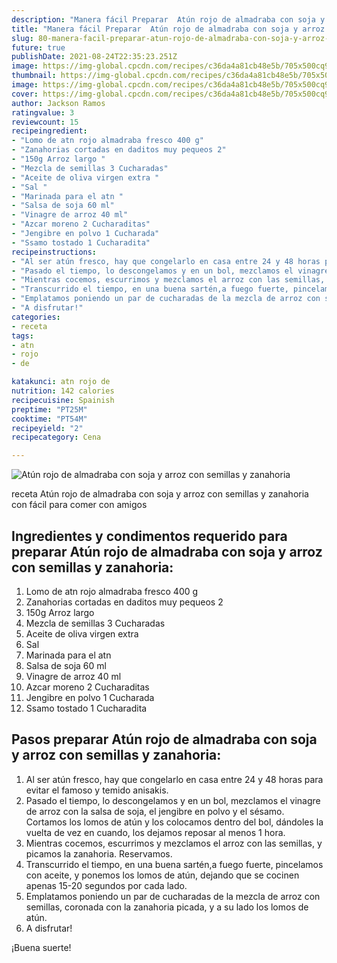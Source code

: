 ```yaml
---
description: "Manera fácil Preparar  Atún rojo de almadraba con soja y arroz con semillas y zanahoria"
title: "Manera fácil Preparar  Atún rojo de almadraba con soja y arroz con semillas y zanahoria"
slug: 80-manera-facil-preparar-atun-rojo-de-almadraba-con-soja-y-arroz-con-semillas-y-zanahoria
future: true
publishDate: 2021-08-24T22:35:23.251Z
image: https://img-global.cpcdn.com/recipes/c36da4a81cb48e5b/705x500cq90/atun-rojo-de-almadraba-con-soja-y-arroz-con-semillas-y-zanahoria-foto-principal.jpg
thumbnail: https://img-global.cpcdn.com/recipes/c36da4a81cb48e5b/705x500cq90/atun-rojo-de-almadraba-con-soja-y-arroz-con-semillas-y-zanahoria-foto-principal.jpg
image: https://img-global.cpcdn.com/recipes/c36da4a81cb48e5b/705x500cq90/atun-rojo-de-almadraba-con-soja-y-arroz-con-semillas-y-zanahoria-foto-principal.jpg
cover: https://img-global.cpcdn.com/recipes/c36da4a81cb48e5b/705x500cq90/atun-rojo-de-almadraba-con-soja-y-arroz-con-semillas-y-zanahoria-foto-principal.jpg
author: Jackson Ramos
ratingvalue: 3
reviewcount: 15
recipeingredient:
- "Lomo de atn rojo almadraba fresco 400 g"
- "Zanahorias cortadas en daditos muy pequeos 2"
- "150g Arroz largo "
- "Mezcla de semillas 3 Cucharadas"
- "Aceite de oliva virgen extra "
- "Sal "
- "Marinada para el atn "
- "Salsa de soja 60 ml"
- "Vinagre de arroz 40 ml"
- "Azcar moreno 2 Cucharaditas"
- "Jengibre en polvo 1 Cucharada"
- "Ssamo tostado 1 Cucharadita"
recipeinstructions:
- "Al ser atún fresco, hay que congelarlo en casa entre 24 y 48 horas para evitar el famoso y temido anisakis."
- "Pasado el tiempo, lo descongelamos y en un bol, mezclamos el vinagre de arroz con la salsa de soja, el jengibre en polvo y el sésamo. Cortamos los lomos de atún y los colocamos dentro del bol, dándoles la vuelta de vez en cuando, los dejamos reposar al menos 1 hora."
- "Mientras cocemos, escurrimos y mezclamos el arroz con las semillas, y picamos la zanahoria. Reservamos."
- "Transcurrido el tiempo, en una buena sartén,a fuego fuerte, pincelamos con aceite, y ponemos los lomos de atún, dejando que se cocinen apenas 15-20 segundos por cada lado."
- "Emplatamos poniendo un par de cucharadas de la mezcla de arroz con semillas, coronada con la zanahoria picada, y a su lado los lomos de atún."
- "A disfrutar!"
categories:
- receta
tags:
- atn
- rojo
- de

katakunci: atn rojo de 
nutrition: 142 calories
recipecuisine: Spainish
preptime: "PT25M"
cooktime: "PT54M"
recipeyield: "2"
recipecategory: Cena

---
```



![Atún rojo de almadraba con soja y arroz con semillas y zanahoria](https://img-global.cpcdn.com/recipes/c36da4a81cb48e5b/705x500cq90/atun-rojo-de-almadraba-con-soja-y-arroz-con-semillas-y-zanahoria-foto-principal.jpg)

receta Atún rojo de almadraba con soja y arroz con semillas y zanahoria con fácil para comer con amigos

<!--inarticleads1-->

## Ingredientes y condimentos requerido para preparar Atún rojo de almadraba con soja y arroz con semillas y zanahoria:

1. Lomo de atn rojo almadraba fresco 400 g
1. Zanahorias cortadas en daditos muy pequeos 2
1. 150g Arroz largo 
1. Mezcla de semillas 3 Cucharadas
1. Aceite de oliva virgen extra 
1. Sal 
1. Marinada para el atn 
1. Salsa de soja 60 ml
1. Vinagre de arroz 40 ml
1. Azcar moreno 2 Cucharaditas
1. Jengibre en polvo 1 Cucharada
1. Ssamo tostado 1 Cucharadita



<!--inarticleads2-->

## Pasos preparar Atún rojo de almadraba con soja y arroz con semillas y zanahoria:

1. Al ser atún fresco, hay que congelarlo en casa entre 24 y 48 horas para evitar el famoso y temido anisakis.
1. Pasado el tiempo, lo descongelamos y en un bol, mezclamos el vinagre de arroz con la salsa de soja, el jengibre en polvo y el sésamo. Cortamos los lomos de atún y los colocamos dentro del bol, dándoles la vuelta de vez en cuando, los dejamos reposar al menos 1 hora.
1. Mientras cocemos, escurrimos y mezclamos el arroz con las semillas, y picamos la zanahoria. Reservamos.
1. Transcurrido el tiempo, en una buena sartén,a fuego fuerte, pincelamos con aceite, y ponemos los lomos de atún, dejando que se cocinen apenas 15-20 segundos por cada lado.
1. Emplatamos poniendo un par de cucharadas de la mezcla de arroz con semillas, coronada con la zanahoria picada, y a su lado los lomos de atún.
1. A disfrutar!



¡Buena suerte!

